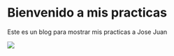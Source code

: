 # Bienvenido a mis practicas
Este es un blog para mostrar mis practicas a Jose Juan

![](https://cdnb.artstation.com/p/assets/images/images/026/367/477/20200504083911/smaller_square/loksanor-sand-wraith-by-loksanor.jpg?1588599551)

